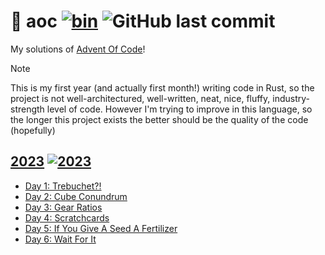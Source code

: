 # 🎄 aoc [![bin](https://github.com/RuS2m/aoc/actions/workflows/bin.yml/badge.svg)](https://github.com/RuS2m/aoc/actions/workflows/bin.yml) ![GitHub last commit](https://img.shields.io/github/last-commit/RuS2m/aoc)

My solutions of [Advent Of Code](https://adventofcode.com)!

> [!NOTE]
> This is my first year (and actually first month!) writing code in Rust, so the project is not well-architectured, well-written, neat, nice, fluffy, industry-strength level of code.
However I'm trying to improve in this language, so the longer this project exists the better should be the quality of the code (hopefully)

## [2023](https://adventofcode.com/2023) [![2023](https://github.com/RuS2m/aoc/actions/workflows/aoc_2023.yml/badge.svg)](https://github.com/RuS2m/aoc/actions/workflows/aoc_2023.yml)
- [Day 1: Trebuchet?!](src/_2023/day1.rs)
- [Day 2: Cube Conundrum](src/_2023/day2.rs)
- [Day 3: Gear Ratios](src/_2023/day3.rs)
- [Day 4: Scratchcards](src/_2023/day4.rs)
- [Day 5: If You Give A Seed A Fertilizer](src/_2023/day5.rs)
- [Day 6: Wait For It](src/_2023/day6.rs)
